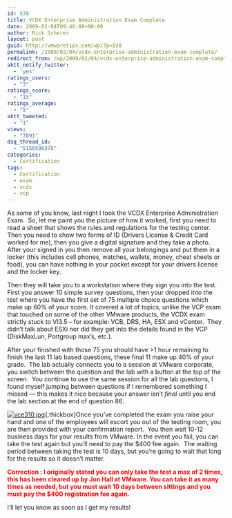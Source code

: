 ```yaml
---
id: 538
title: VCDX Enterprise Administration Exam Complete
date: 2009-02-04T09:46:08+00:00
author: Rick Scherer
layout: post
guid: http://vmwaretips.com/wp/?p=538
permalink: /2009/02/04/vcdx-enterprise-administration-exam-complete/
redirect_from: /wp/2009/02/04/vcdx-enterprise-administration-exam-complete/
aktt_notify_twitter:
  - 'yes'
ratings_users:
  - "3"
ratings_score:
  - "15"
ratings_average:
  - "5"
aktt_tweeted:
  - "1"
views:
  - "7891"
dsq_thread_id:
  - "5156590378"
categories:
  - Certification
tags:
  - Certification
  - exam
  - vcdx
  - vcp
---
```

As some of you know, last night I took the VCDX Enterprise Administration Exam.  So, let me paint you the picture of how it worked, first you need to read a sheet that shows the rules and regulations for the testing center. Then you need to show two forms of ID (Drivers License & Credit Card worked for me), then you give a digital signature and they take a photo. After your signed in you then remove all your belongings and put them in a locker (this includes cell phones, watches, wallets, money, cheat sheets or food), you can have nothing in your pocket except for your drivers license and the locker key.

Then they will take you to a workstation where they sign you into the test. First you answer 10 simple survey questions, then your dropped into the test where you have the first set of 75 multiple choice questions which make up 60% of your score. It covered a lot of topics, unlike the VCP exam that touched on some of the other VMware products, the VCDX exam strictly stuck to VI3.5 &#8211; for example: VCB, DRS, HA, ESX and vCenter.  They didn&#8217;t talk about ESXi nor did they get into the details found in the VCP (DiskMaxLun, Portgroup max&#8217;s, etc.).

After your finished with those 75 you should have >1 hour remaining to finish the last 11 lab based questions, these final 11 make up 40% of your grade.  The lab actually connects you to a session at VMware corporate, you switch between the question and the lab with a button at the top of the screen.  You continue to use the same session for all the lab questions, I found myself jumping between questions if I remembered something I missed &#8212; this makes it nice because your answer isn&#8217;t _final_ until you end the lab section at the end of question 86.

[<img class="ngg-singlepic ngg-right" src="http://vmwaretips.com/wp/wp-content/gallery/misc/thumbs/thumbs_vce310.jpg" alt="vce310.jpg" />](http://vmwaretips.com/wp/wp-content/gallery/misc/vce310.jpg){.thickbox}Once you&#8217;ve completed the exam you raise your hand and one of the employees will escort you out of the testing room, you are then provided with your confirmation report.  You then wait 10-12 business days for your results from VMware. In the event you fail, you can take the test again but you&#8217;ll need to pay the $400 fee again.  The waiting period between taking the test is 10 days, but you&#8217;re going to wait that long for the results so it doesn&#8217;t matter.

<span style="color: #ff0000;"><strong>Correction : I originally stated you can only take the test a max of 2 times, this has been cleared up by Jon Hall at VMware. You can take it as many times as needed, but you must wait 10 days between sittings and you must pay the $400 registration fee again.</strong></span>

I&#8217;ll let you know as soon as I get my results!